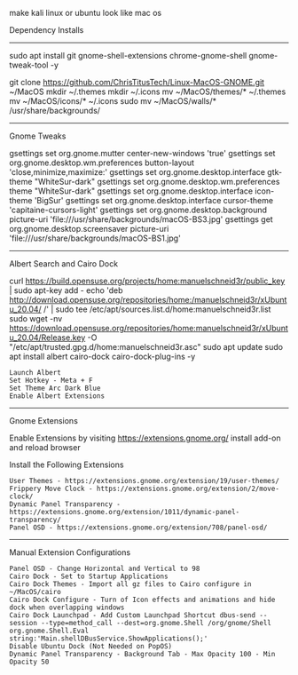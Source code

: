 
make kali linux or ubuntu look like mac os

Dependency Installs
______________________________________________________________________________________________________________________________________________________________________________________________________

sudo apt install git gnome-shell-extensions chrome-gnome-shell gnome-tweak-tool -y

git clone https://github.com/ChrisTitusTech/Linux-MacOS-GNOME.git ~/MacOS
mkdir ~/.themes
mkdir ~/.icons
mv ~/MacOS/themes/* ~/.themes
mv ~/MacOS/icons/* ~/.icons
sudo mv ~/MacOS/walls/* /usr/share/backgrounds/
________________________________________________________________________________________________________________________________________________________________________________________________________
Gnome Tweaks

gsettings set org.gnome.mutter center-new-windows 'true'
gsettings set org.gnome.desktop.wm.preferences button-layout 'close,minimize,maximize:'
gsettings set org.gnome.desktop.interface gtk-theme "WhiteSur-dark"
gsettings set org.gnome.desktop.wm.preferences theme "WhiteSur-dark"
gsettings set org.gnome.desktop.interface icon-theme 'BigSur'
gsettings set org.gnome.desktop.interface cursor-theme 'capitaine-cursors-light'
gsettings set org.gnome.desktop.background picture-uri 'file:///usr/share/backgrounds/macOS-BS3.jpg'
gsettings get org.gnome.desktop.screensaver picture-uri 'file:///usr/share/backgrounds/macOS-BS1.jpg'
___________________________________________________________________________________________________________________________________________________________________________________________________________
Albert Search and Cairo Dock

curl https://build.opensuse.org/projects/home:manuelschneid3r/public_key | sudo apt-key add -
echo 'deb http://download.opensuse.org/repositories/home:/manuelschneid3r/xUbuntu_20.04/ /' | sudo tee /etc/apt/sources.list.d/home:manuelschneid3r.list
sudo wget -nv https://download.opensuse.org/repositories/home:manuelschneid3r/xUbuntu_20.04/Release.key -O "/etc/apt/trusted.gpg.d/home:manuelschneid3r.asc"
sudo apt update
sudo apt install albert cairo-dock cairo-dock-plug-ins -y

    Launch Albert
    Set Hotkey - Meta + F
    Set Theme Arc Dark Blue
    Enable Albert Extensions
______________________________________________________________________________________________________________________________________________________________________________________________________________

Gnome Extensions

Enable Extensions by visiting https://extensions.gnome.org/ install add-on and reload browser

Install the Following Extensions

    User Themes - https://extensions.gnome.org/extension/19/user-themes/
    Frippery Move Clock - https://extensions.gnome.org/extension/2/move-clock/
    Dynamic Panel Transparency - https://extensions.gnome.org/extension/1011/dynamic-panel-transparency/
    Panel OSD - https://extensions.gnome.org/extension/708/panel-osd/
_____________________________________________________________________________________________________________________________________________________________________________________________________________
Manual Extension Configurations

    Panel OSD - Change Horizontal and Vertical to 98
    Cairo Dock - Set to Startup Applications
    Cairo Dock Themes - Import all gz files to Cairo configure in ~/MacOS/cairo
    Cairo Dock Configure - Turn of Icon effects and animations and hide dock when overlapping windows
    Cairo Dock Launchpad - Add Custom Launchpad Shortcut dbus-send --session --type=method_call --dest=org.gnome.Shell /org/gnome/Shell org.gnome.Shell.Eval string:'Main.shellDBusService.ShowApplications();'
    Disable Ubuntu Dock (Not Needed on PopOS)
    Dynamic Panel Transparency - Background Tab - Max Opacity 100 - Min Opacity 50

